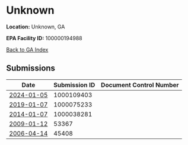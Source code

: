 # Unknown

**Location:** Unknown, GA

**EPA Facility ID:** 100000194988

[Back to GA Index](../../index.md)

## Submissions

| Date | Submission ID | Document Control Number |
|------|--------------|-------------------------|
| [2024-01-05](submissions/1000109403.md) | 1000109403 |  |
| [2019-01-07](submissions/1000075233.md) | 1000075233 |  |
| [2014-01-07](submissions/1000038281.md) | 1000038281 |  |
| [2009-01-12](submissions/53367.md) | 53367 |  |
| [2006-04-14](submissions/45408.md) | 45408 |  |
